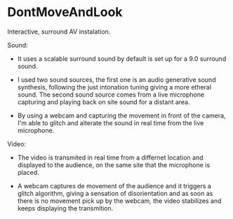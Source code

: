 # DontMoveAndLook
 Interactive, surround AV instalation.

 Sound: 
 
 - It uses a scalable surround sound by default is set up for a 9.0 surround sound.

 - I used two sound sources, the first one is an audio generative sound synthesis, following the just intonation tuning giving a more etheral sound. The second sound source comes from a live microphone capturing and playing back on site sound for a distant area.

 - By using a webcam and capturing the movement in front of the camera, I'm able to glitch and alterate the sound in real time from the live microphone.


 Video:

 - The video is transmited in real time from a differnet location and displayed to the audience, on the same site that the microphone is placed.

 - A webcam captures de movement of the audience and it triggers a glitch algorithm, giving a sensation of disorientation and as soon as there is no movement pick up by the webcam, the video stabilizes and keeps displaying the transmition.
